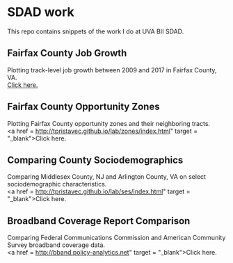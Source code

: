 # SDAD work
This repo contains snippets of the work I do at UVA BII SDAD.

## Fairfax County Job Growth
Plotting track-level job growth between 2009 and 2017 in Fairfax County, VA.<br>
<a href = "http://tpristavec.github.io/lab/jobs/index.html" target = "_blank">Click here.</a>

## Fairfax County Opportunity Zones
Plotting Fairfax County opportunity zones and their neighboring tracts.<br>
<a href = http://tpristavec.github.io/lab/zones/index.html" target = "_blank">Click here.</a>

## Comparing County Sociodemographics
Comparing Middlesex County, NJ and Arlington County, VA on select sociodemographic characteristics.<br>
<a href = http://tpristavec.github.io/lab/ses/index.html" target = "_blank">Click here.</a>

## Broadband Coverage Report Comparison
Comparing Federal Communications Commission and American Community Survey broadband coverage data.<br>
<a href = http://bband.policy-analytics.net" target = "_blank">Click here.</a>